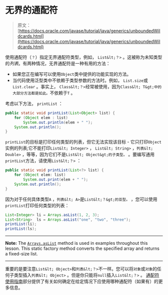 # 无界的通配符

> 原文： [https://docs.oracle.com/javase/tutorial/java/generics/unboundedWildcards.html](https://docs.oracle.com/javase/tutorial/java/generics/unboundedWildcards.html)

使用通配符（`？`）指定无界通配符类型，例如， `List&lt;？>` 。这被称为未知类型的*列表*。有两种情况，无界通配符是一种有用的方法：

*   如果您正在编写可以使用`Object`类中提供的功能实现的方法。
*   当代码使用泛型类中不依赖于类型参数的方法时。例如， `List.size`或`List.clear` 。事实上， `Class&lt;？>`经常被使用，因为`Class&lt; T&gt;中的大部分方法都是如此。`不依赖于`T` 。

考虑以下方法， `printList` ：

```java
public static void printList(List<Object> list) {
    for (Object elem : list)
        System.out.println(elem + " ");
    System.out.println();
}

```

`printList`的目标是打印任何类型的列表，但它无法实现该目标 - 它只打印`Object`实例的列表;它不能打印`List&lt; Integer>` ， `List&lt; String>` ，`列表&lt; Double>` ，等等，因为它们不是`List&lt; Object&gt;的子类型。` 。要编写通用`printList`方法，请使用`List&lt;？>` ：

```java
public static void printList(List<?> list) {
    for (Object elem: list)
        System.out.print(elem + " ");
    System.out.println();
}

```

因为对于任何具体类型`A` ，`列表&lt; A>`是`List&lt;？&gt;的亚型。` ，您可以使用`printList`打印任何类型的列表：

```java
List<Integer> li = Arrays.asList(1, 2, 3);
List<String>  ls = Arrays.asList("one", "two", "three");
printList(li);
printList(ls);

```

* * *

**Note:** The [`Arrays.asList`](https://docs.oracle.com/javase/8/docs/api/java/util/Arrays.html#asList-T...-) method is used in examples throughout this lesson. This static factory method converts the specified array and returns a fixed-size list.

* * *

重要的是要注意`List&lt; Object>`和`列表&lt;？>`不一样。您可以将`对象`或`对象`的任何子类型插入`列表&lt; Object>` 。但是你只能将`null`插入`List&lt;？>` 。 [通配符使用指南](wildcardGuidelines.html)部分提供了有关如何确定在给定情况下应使用哪种通配符（如果有）的更多信息。